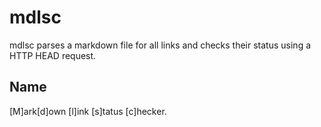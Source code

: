 # mdlsc

mdlsc parses a markdown file for all links and checks their status using a HTTP HEAD request.

## Name
\[M\]ark\[d\]own \[l\]ink \[s\]tatus \[c\]hecker.
